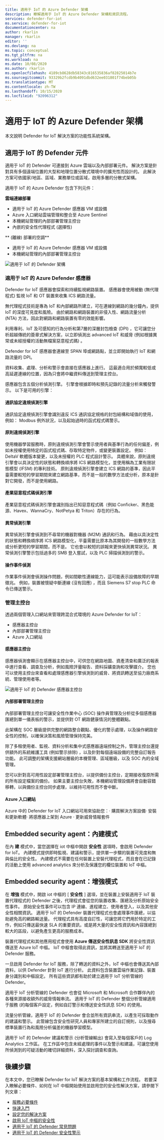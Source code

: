 ```yaml
---
title: 適用于 IoT 的 Azure Defender 架構
description: 瞭解適用于 IoT 的 Azure Defender 架構和資訊流程。
services: defender-for-iot
ms.service: defender-for-iot
documentationcenter: na
author: rkarlin
manager: rkarlin
editor: ''
ms.devlang: na
ms.topic: conceptual
ms.tgt_pltfrm: na
ms.workload: na
ms.date: 10/08/2020
ms.author: rkarlin
ms.openlocfilehash: 4189cb8628db58343c816535836af82825014b7e
ms.sourcegitcommit: 93329b2fcdb9b4091dbd632ee031801f74beb05b
ms.translationtype: MT
ms.contentlocale: zh-TW
ms.lasthandoff: 10/15/2020
ms.locfileid: "92096312"
---
```

# <a name="azure-defender-for-iot-architecture"></a>適用于 IoT 的 Azure Defender 架構

本文說明 Defender for IoT 解決方案的功能性系統架構。

## <a name="defender-for-iot-components"></a>適用于 IoT 的 Defender 元件

適用于 IoT 的 Defender 可連接到 Azure 雲端以及內部部署元件。 解決方案是針對具有多個遠端位置的大型和地理位置分散式環境中的擴充性而設計的。 此解決方案可依國家/地區、區域、業務單位或區域，啟用多層的分散式架構。 

適用于 IoT 的 Azure Defender 包含下列元件： 

**雲端連線部署**

- 適用于 IoT 的 Azure Defender 感應器 VM 或設備
- Azure 入口網站雲端管理和整合至 Azure Sentinel
- 本機網站管理的內部部署管理主控台
- 內嵌的安全性代理程式 (選擇性) 

** (離線) 部署的空調**

- 適用于 IoT 的 Azure Defender 感應器 VM 或設備
- 本機網站管理的內部部署管理主控台


![適用于 IoT 的 Defender 架構](./media/architecture/defender-iot-security-architecture.png)

### <a name="azure-defender-for-iot-sensors"></a>適用于 IoT 的 Azure Defender 感應器

Defender for IoT 感應器會探索和持續監視網路裝置。 感應器會使用被動 (無代理程式) 監視 IoT 和 OT 裝置來收集 ICS 網路流量。 
 
無代理程式技術是專為 IoT 和內部網路所建立，可在連線到網路的幾分鐘內，提供 IoT 的深度可見度和風險。 由於網路和網路裝置的非侵入性、網路流量分析 (NTA) 方法，因此對網路和網路裝置有零的效能影響。 
 
利用專利、IoT 及可感知的行為分析和第7層的深層封包檢查 (DPI) ，它可讓您分析超越傳統的簽章式解決方案，以立即偵測出 advanced IoT 和威脅 (例如根據異常或未經授權的活動無檔案惡意程式碼) 。 
  
Defender for IoT 感應器會連線至 SPAN 埠或網路點，並立即開始執行 IoT 和網路流量的 DPI。 
 
資料收集、處理、分析和警示會直接在感應器上進行。 這最適合用於頻寬較低或高延遲連線的位置，因為只會將中繼資料傳送到管理主控台。

感應器包含五個分析偵測引擎。 引擎會根據即時和預先記錄的流量分析來觸發警示。 以下是可用的引擎： 

#### <a name="protocol-violation-detection-engine"></a>通訊協定違規偵測引擎
通訊協定違規偵測引擎會識別違反 ICS 通訊協定規格的封包結構和域值的使用，例如： Modbus 例外狀況，以及起始過時的函式程式碼警示。

#### <a name="policy-violation-detection-engine"></a>原則違規偵測引擎
使用機器學習服務時，原則違規偵測引擎會警示使用者與基準行為的任何偏差，例如未授權使用特定的函式程式碼、存取特定物件，或變更裝置設定。 例如： DeltaV 軟體版本變更，以及未授權的 PLC 程式設計警示。 具體來說，原則違規引擎會以具決定性的狀態和轉換順序將 ICS 網路模型化，並使用稱為工業有限狀態模型 (IFSM) 的專利技術。 原則違規偵測引擎會建立 ICS 網路的基準，因此平臺需要較短的學習期間來建立網路基準，而不是一般的數學方法或分析，原本是針對它開發，而不是使用網路。

#### <a name="industrial-malware-detection-engine"></a>產業惡意程式碼偵測引擎
產業惡意程式碼偵測引擎會識別指出已知惡意程式碼（例如 Conficker、黑色能源、Havex、WannaCry、NotPetya 和 Triton）存在的行為。 

#### <a name="anomaly-detection-engine"></a>異常偵測引擎
異常偵測引擎會偵測到不尋常的機器對機器 (M2M) 通訊和行為。 藉由以具決定性的狀態和轉換順序將 ICS 網路模型化，平臺需要比原本為其開發的一般數學方法或分析更短的學習期間，而不是。 它也會以較短的誤報來更快偵測異常狀況。 異常偵測引擎警示包括過多的 SMB 登入嘗試，以及 PLC 掃描偵測到的警示。

#### <a name="operational-incident-detection"></a>操作事件偵測
作業事件偵測會偵測操作問題，例如間歇性連線能力，這可能表示設備故障的早期徵兆。 例如，裝置被懷疑中斷連線 (沒有回應) ，而且 Siemens S7 stop PLC 命令已傳送警示。


### <a name="management-consoles"></a>管理主控台
透過兩個管理入口網站來管理跨混合式環境的 Azure Defender for IoT： 
- 感應器主控台
- 內部部署管理主控台
- Azure 入口網站

#### <a name="sensor-console"></a>感應器主控台
感應器偵測會顯示在感應器主控台中，可供您在網路地圖、資產清查和廣泛的報表中進行查看、調查及分析，例如風險評量報告、資料採礦查詢和攻擊媒介。 您也可以使用主控台來查看和處理感應器引擎偵測到的威脅、將資訊轉送至協力廠商系統、管理使用者等。

![適用于 IoT 的 Defender 感應器主控台](./media/architecture/sensor-console.png)

#### <a name="on-premises-management-console"></a>內部部署管理主控台
內部部署管理主控台可讓安全性作業中心 (SOC) 操作員管理及分析從多個感應器匯總到單一儀表板的警示，並提供對 OT 網路健康情況的整體觀點。

此架構在 SOC 層級提供完整的網路整合觀點、優化的警示處理，以及操作網路安全性的控制，以確保決策和風險管理保持完美。

除了多租使用者、監視、資料分析和集中式感應器遠端控制之外，管理主控台還提供額外的系統維護工具 (例如警示排除) ，以及針對每個遠端設備的完整自訂報告功能。 此可調整的架構支援網站層級的本機管理、區域層級，以及 SOC 內的全域管理。

您可以針對高可用性設定部署管理主控台，以提供備份主控台，定期接收復原所需的所有設定檔案的備份。 如果主要主控台失敗，本機網站管理設備將會自動容錯移轉，以與備份主控台同步處理，以維持可用性而不會中斷。

#### <a name="azure-portal"></a>Azure 入口網站

Azure 中的 Defender for IoT 入口網站可用來協助您：·  購買解決方案設備·  安裝和更新軟體·  將感應器上架到 Azure ·  更新威脅情報套件

## <a name="embedded-security-agent-built-in-mode"></a>Embedded security agent：內建模式

在內 **建** 模式中，當您選擇在 iot 中樞中開啟 **安全性** 選項時，會啟用 Defender for IoT。 內建模式提供即時監視、建議和警示，提供單一步驟的裝置可見度和無與倫比的安全性。 內建模式不需要在任何裝置上安裝代理程式，而且會在已記錄的活動上使用 advanced analytics 來分析及保護您的欄位裝置和 IoT 中樞。

## <a name="embedded-security-agent-enhanced-mode"></a>Embedded security agent：增強模式

在 **增強** 模式中，開啟 iot 中樞的 [ **安全性** ] 選項，並在裝置上安裝適用于 IoT 裝置代理程式的 Defender 之後，代理程式會從您的裝置收集、匯總及分析原始安全性事件。 原始安全性事件可以包含 IP 連線、進程建立、使用者登入，以及其他安全性相關資訊。 適用于 IoT 的 Defender 裝置代理程式也會處理事件匯總，以協助避免高的網路輸送量。 代理程式具有高度自訂性，可讓您將它們用於特定的工作，例如只傳送最快速 SLA 的重要資訊，或是將大量的安全性資訊和內容匯總到較大的區段，以避免產生更高的服務成本。

裝置代理程式和其他應用程式會使用 **Azure 傳送安全性訊息 SDK** 將安全性資訊傳送至 Azure IoT 中樞。 IoT 中樞會取得此資訊，並將其轉送至適用于 IoT 的 Defender 服務。

一旦啟用 Defender for IoT 服務，除了轉送的資料之外，IoT 中樞也會傳送其內部資料，以供 Defender 針對 IoT 進行分析。 此資料包含裝置雲端作業記錄、裝置身分識別和中樞設定。 所有這些資訊都有助於建立適用于 IoT 分析管線的 Defender。

適用于 IoT 分析管線的 Defender 也會從 Microsoft 和 Microsoft 合作夥伴內的各種來源接收額外的威脅情報串流。 適用于 IoT 的 Defender 整個分析管線適用于服務 (的每個客戶設定，例如自訂警示和傳送安全性訊息 SDK) 的使用。

流量分析管線，適用于 IoT 的 Defender 會合並所有資訊串流，以產生可採取動作的建議和警示。 此管線包含安全性研究人員和專家所建立的自訂規則，以及搜尋標準裝置行為和風險分析偏差的機器學習模型。

適用于 IoT 的 Defender 建議和警示 (分析管線輸出) 會寫入至每個客戶的 Log Analytics 工作區。 在工作區中包含未經處理的事件以及警示和建議，可讓您使用所偵測到的可疑活動的確切詳細資料，深入探討調查和查詢。

## <a name="next-steps"></a>後續步驟

在本文中，您已瞭解 Defender for IoT 解決方案的基本架構和工作流程。 若要深入瞭解必要條件、如何在 IoT 中樞開始使用並啟用您的安全性解決方案，請參閱下列文章：

- [服務必要條件](service-prerequisites.md)
- [快速入門](getting-started.md)
- [設定您的解決方案](quickstart-configure-your-solution.md)
- [啟用 IoT 中樞的安全性](quickstart-onboard-iot-hub.md)
- [適用于 IoT 的 Defender 常見問題](resources-frequently-asked-questions.md)
- [適用于 IoT 的 Defender 安全性警示](concept-security-alerts.md)
